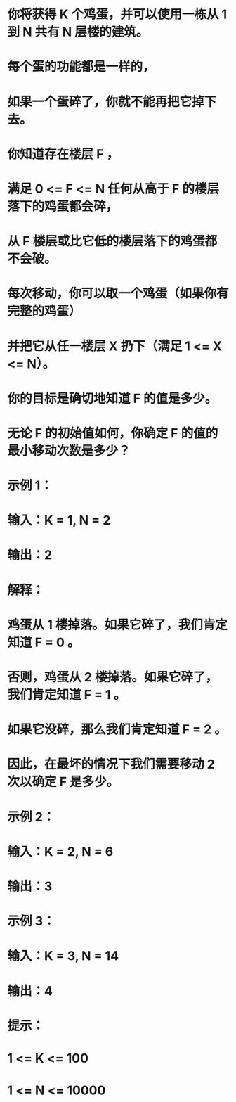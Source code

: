 # 你将获得 K 个鸡蛋，并可以使用一栋从 1 到 N  共有 N 层楼的建筑。
# 每个蛋的功能都是一样的，
# 如果一个蛋碎了，你就不能再把它掉下去。
# 你知道存在楼层 F ，
# 满足 0 <= F <= N 任何从高于 F 的楼层落下的鸡蛋都会碎，
# 从 F 楼层或比它低的楼层落下的鸡蛋都不会破。
# 每次移动，你可以取一个鸡蛋（如果你有完整的鸡蛋）
# 并把它从任一楼层 X 扔下（满足 1 <= X <= N）。
# 你的目标是确切地知道 F 的值是多少。
# 无论 F 的初始值如何，你确定 F 的值的最小移动次数是多少？
# 示例 1：
# 输入：K = 1, N = 2
# 输出：2
# 解释：
# 鸡蛋从 1 楼掉落。如果它碎了，我们肯定知道 F = 0 。
# 否则，鸡蛋从 2 楼掉落。如果它碎了，我们肯定知道 F = 1 。
# 如果它没碎，那么我们肯定知道 F = 2 。
# 因此，在最坏的情况下我们需要移动 2 次以确定 F 是多少。
# 示例 2：
# 输入：K = 2, N = 6
# 输出：3
# 示例 3：
# 输入：K = 3, N = 14
# 输出：4
# 提示：
# 1 <= K <= 100
# 1 <= N <= 10000